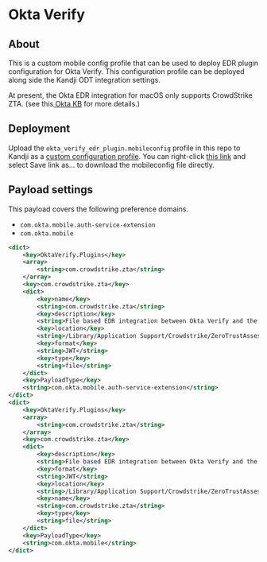 # Okta Verify

## About

This is a custom mobile config profile that can be used to deploy EDR plugin configuration for Okta Verify. This configuration profile can be deployed along side the Kandji ODT integration settings.

At present, the Okta EDR integration for macOS only supports CrowdStrike ZTA. (see this[ Okta KB](https://help.okta.com/oie/en-us/content/topics/identity-engine/devices/edr-integration-plugin-macos.htm) for more details.)

## Deployment

Upload the `okta_verify_edr_plugin.mobileconfig` profile in this repo to Kandji as a [custom configuration profile](https://support.kandji.io/kb/custom-profiles-overview). You can right-click [this link](https://raw.githubusercontent.com/kandji-inc/support/main/Configuration%20Profiles/okta-verify/okta_verify_edr_plugin.mobileconfig) and select Save link as… to download the mobileconfig file directly.

## Payload settings

This payload covers the following preference domains.

- `com.okta.mobile.auth-service-extension`
- `com.okta.mobile`

```xml
<dict>
    <key>OktaVerify.Plugins</key>
    <array>
        <string>com.crowdstrike.zta</string>
    </array>
    <key>com.crowdstrike.zta</key>
    <dict>
		<key>name</key>
        <string>com.crowdstrike.zta</string>
        <key>description</key>
        <string>File based EDR integration between Okta Verify and the Crowdstrike Falcon agent.</string>
        <key>location</key>
        <string>/Library/Application Support/Crowdstrike/ZeroTrustAssessment/data.zta</string>
		<key>format</key>
        <string>JWT</string>
        <key>type</key>
        <string>file</string>
    </dict>
	<key>PayloadType</key>
	<string>com.okta.mobile.auth-service-extension</string>
</dict>
<dict>
    <key>OktaVerify.Plugins</key>
    <array>
        <string>com.crowdstrike.zta</string>
    </array>
    <key>com.crowdstrike.zta</key>
    <dict>
        <key>description</key>
        <string>File based EDR integration between Okta Verify and the Crowdstrike Falcon agent.</string>
        <key>format</key>
        <string>JWT</string>
        <key>location</key>
        <string>/Library/Application Support/Crowdstrike/ZeroTrustAssessment/data.zta</string>
        <key>name</key>
        <string>com.crowdstrike.zta</string>
        <key>type</key>
        <string>file</string>
    </dict>
	<key>PayloadType</key>
	<string>com.okta.mobile</string>
</dict>
```
